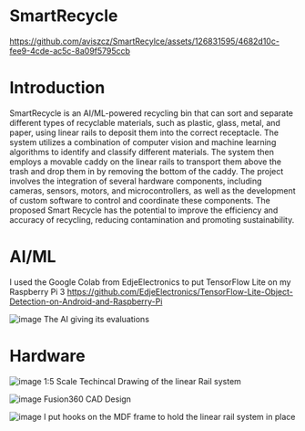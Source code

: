 # SmartRecycle


https://github.com/aviszcz/SmartRecylce/assets/126831595/4682d10c-fee9-4cde-ac5c-8a09f5795ccb

# Introduction

SmartRecycle is an AI/ML-powered recycling bin that can sort and separate different types of recyclable materials, such as plastic, glass, metal, and paper, using linear rails to deposit them into the correct receptacle. The system utilizes a combination of computer vision and machine learning algorithms to identify and classify different materials. The system then employs a movable caddy on the linear rails to transport them above the trash and drop them in by removing the bottom of the caddy. The project involves the integration of several hardware components, including cameras, sensors, motors, and microcontrollers, as well as the development of custom software to control and coordinate these components. The proposed Smart Recycle has the potential to improve the efficiency and accuracy of recycling, reducing contamination and promoting sustainability.

# AI/ML

I used the Google Colab from EdjeElectronics to put TensorFlow Lite on my Raspberry Pi 3
https://github.com/EdjeElectronics/TensorFlow-Lite-Object-Detection-on-Android-and-Raspberry-Pi

![image](https://github.com/aviszcz/SmartRecylce/assets/126831595/0eb3a0fb-6e88-42fe-96a8-2df4b4683200)
The AI giving its evaluations 

# Hardware
![image](https://github.com/aviszcz/SmartRecylce/assets/126831595/956601c1-d2e7-436b-84a8-55e5a49baacd)
1:5 Scale Techincal Drawing of the linear Rail system

![image](https://github.com/aviszcz/SmartRecylce/assets/126831595/b3e0feb1-0658-4ee8-b7b9-5b1788e32339)
Fusion360 CAD Design

![image](https://github.com/aviszcz/SmartRecylce/assets/126831595/7ef29c50-2675-49ff-9640-7a8fbb78d5fe)
I put hooks on the MDF frame to hold the linear rail system in place
